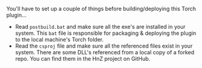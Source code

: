﻿You'll have to set up a couple of things before building/deploying this Torch plugin...

* Read `postbuild.bat` and make sure all the exe's are installed in your system. This `bat` file is responsible for packaging & deploying the plugin to the local machine's Torch folder.
* Read the `csproj` file and make sure all the referenced files exist in your system. There are some DLL's referenced from a local copy of a forked repo. You can find them in the HnZ project on GitHub. 